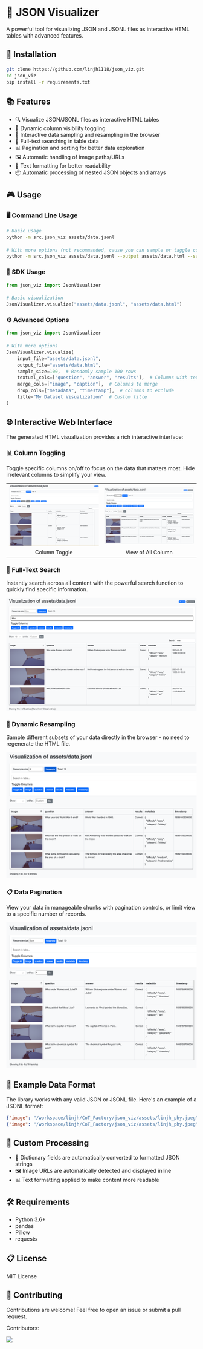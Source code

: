 # 🌟 JSON Visualizer

A powerful tool for visualizing JSON and JSONL files as interactive HTML tables with advanced features.

## 🚀 Installation

```bash
git clone https://github.com/linjh1118/json_viz.git
cd json_viz
pip install -r requirements.txt
```

## 📚 Features

- 🔍 Visualize JSON/JSONL files as interactive HTML tables
- 🎯 Dynamic column visibility toggling
- 🔄 Interactive data sampling and resampling in the browser
- 🔎 Full-text searching in table data
- 📊 Pagination and sorting for better data exploration
- 🖼️ Automatic handling of image paths/URLs
- 📝 Text formatting for better readability
- 📦 Automatic processing of nested JSON objects and arrays

## 🎮 Usage

### 🖥️ Command Line Usage

```bash
# Basic usage
python -m src.json_viz assets/data.jsonl

# With more options (not recommanded, cause you can sample or taggle col in html aboved)
python -m src.json_viz assets/data.jsonl --output assets/data.html --sample 100 --textual-cols question answer --merge-cols image caption --drop-cols metadata timestamp --title "Dataset Visualization"
```

### 🔧 SDK Usage

```python
from json_viz import JsonVisualizer

# Basic visualization
JsonVisualizer.visualize("assets/data.jsonl", "assets/data.html")
```

### ⚙️ Advanced Options

```python
from json_viz import JsonVisualizer

# With more options
JsonVisualizer.visualize(
    input_file="assets/data.jsonl",
    output_file="assets/data.html",
    sample_size=100,  # Randomly sample 100 rows
    textual_cols=["question", "answer", "results"],  # Columns with text content
    merge_cols=["image", "caption"],  # Columns to merge
    drop_cols=["metadata", "timestamp"],  # Columns to exclude
    title="My Dataset Visualization"  # Custom title
)
```

## 🌐 Interactive Web Interface

The generated HTML visualization provides a rich interactive interface:

### 📊 Column Toggling
Toggle specific columns on/off to focus on the data that matters most. Hide irrelevant columns to simplify your view.

<table>
  <tr>
    <td><img src="assets/showtime/toggle.png" alt="Column Toggle"></td>
    <td><img src="assets/showtime/untoggle.png" alt="Expanded View"></td>
  </tr>
  <tr>
    <td align="center">Column Toggle</td>
    <td align="center">View of All Column</td>
  </tr>
</table>

### 🔎 Full-Text Search
Instantly search across all content with the powerful search function to quickly find specific information.

![Search Functionality](assets/showtime/search.png)

### 🔄 Dynamic Resampling
Sample different subsets of your data directly in the browser - no need to regenerate the HTML file.

![Dynamic Resampling](assets/showtime/resample.png)

### 📋 Data Pagination
View your data in manageable chunks with pagination controls, or limit view to a specific number of records.

![Pagination Controls](assets/showtime/head.png)

## 📝 Example Data Format

The library works with any valid JSON or JSONL file. Here's an example of a JSONL format:

```json
{"image": "/workspace/linjh/CoT_Factory/json_viz/assets/linjh_phy.jpeg", "question": "What is the capital of France?", "answer": "The capital of France is Paris.", "results": "Correct", "metadata": {"difficulty": "easy", "category": "geography"}, "timestamp": "2023-07-12T10:30:00Z"}
{"image": "/workspace/linjh/CoT_Factory/json_viz/assets/linjh_phy.jpeg", "question": "How many planets are in our solar system?", "answer": "There are 8 planets in our solar system: Mercury, Venus, Earth, Mars, Jupiter, Saturn, Uranus, and Neptune.", "results": "Correct", "metadata": {"difficulty": "medium", "category": "astronomy"}, "timestamp": "2023-07-12T10:35:00Z"}
```

## 🔮 Custom Processing

- 📔 Dictionary fields are automatically converted to formatted JSON strings
- 🖼️ Image URLs are automatically detected and displayed inline
- 📊 Text formatting applied to make content more readable

## 🛠️ Requirements

- Python 3.6+
- pandas
- Pillow
- requests

## 📋 License

MIT License

## 🤝 Contributing
Contributions are welcome! Feel free to open an issue or submit a pull request.

Contributors:


<a href="https://github.com/linjh1118/json_viz/graphs/contributors">
  <img src="https://contrib.rocks/image?repo=linjh1118/json_viz" />
</a>
